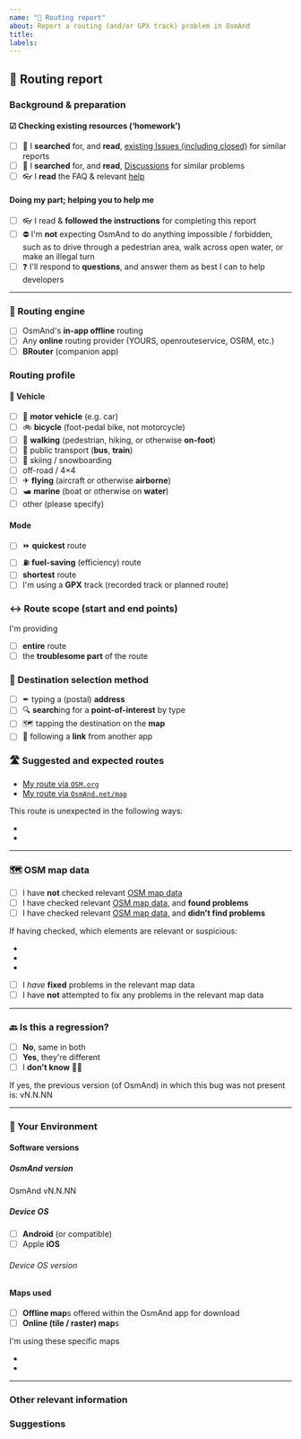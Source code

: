 ```yaml
---
name: "🚩 Routing report"
about: Report a routing (and/or GPX track) problem in OsmAnd
title: 
labels: 
---
```


<!--🔅🔅🔅🔅🔅🔅🔅🔅🔅🔅🔅🔅🔅🔅🔅🔅🔅🔅🔅🔅🔅🔅🔅🔅🔅🔅🔅🔅🔅🔅🔅🔅

🤚 👉 READ ME FIRST! 👈

Oh hi there! 😄

Before submitting a new issue, please:
* search for existing (open AND/OR closed) issues
* check existing [Discussions](/osmandapp/OsmAnd/discussions)
* be sure to check the [help information](//osmand.net/help-online).

Existing issues often contain information about workarounds, resolution, or progress updates. For a short & humourous (but entirely relevant) aside, watch [Posting and You…](//www.youtube.com/watch?v=B9q2jNjOPdk).

Because there are hundreds of requests each month and a much smaller number of developers, checking other resources *first* helps developers to use their time efficiently (which includes issue-handling, like triage). This enables developers to spend more time doing actual software development (which includes examining your report & determining a solution), instead of project management. That helps everyone. Developers are human, with their own lives, demands on their time, stress, and so on.

Since GitHub is the main development centre for OsmAnd, each new issue (including yours) will be sent to all developers. However, please know that busy developers might simply close your report with only a brief message (or sometimes none, especially if it's previously been reported and/or recently fixed).
Comments on closed issues are also sent to all developers, so you will definitely be heard.
However, there is no guarantee that a developer will pick up the issue to work on it. Developers work on many parts of OsmAnd, and must prioritise their time.
Patience is strongly advised. Your report may be complicated, and take more time to address; not receiving an immediate response doesn't mean that it's being ignored.
Donating (what you can afford) wouldn't go amiss, either. Developers have living expenses, so more funding might mean more developers.
In the meantime, you may receive suggestions or questions from enthusiastic users (many of whom are knowledgeable). Sometimes the root-cause of a problem isn't with OsmAnd itself, but something else which it relies on. Enthusiastic users may try to determine this, or to help narrow down the cause of the problem (for developers to have an earlier (quicker) task).

With all that in mind; the best way to help developers to help *you* (with your report) is to carefully craft a valid, descriptive and detailed report. For more information, read [How to Report Bugs Effectively](//www.chiark.greenend.org.uk/~sgtatham/bugs.html).

Title: please use a clear (descriptive, succinct) title for your report. For guidance, read [Microcontent: How to Write Headlines, Page Titles, and Subject Lines](//www.nngroup.com/articles/microcontent-how-to-write-headlines-page-titles-and-subject-lines/).

Please provide the following information (at minimum; more is OK) so that we can try to **reproduce** your issue, in order to understand it, to know how to fix it:

🔅🔅🔅🔅🔅🔅🔅🔅🔅🔅🔅🔅🔅🔅🔅🔅🔅🔅🔅🔅🔅🔅🔅🔅🔅🔅🔅🔅🔅🔅🔅🔅-->

## 🚩 Routing report

### Background & preparation
#### ☑ Checking existing resources (‘homework’)
<!-- tick applicable boxes (like this: [x])) -->
* [ ] 🔎 I **searched** for, and **read**, [existing Issues (including closed)](/osmandapp/OsmAnd/issues?q=is:issue+) for similar reports
* [ ] 🔎 I **searched** for, and **read**, [Discussions](/osmandapp/OsmAnd/discussions) <!--[future:](including closed)[see: http://github.com/github/feedback/discussions/3097]--> for similar problems
* [ ] 👓 I **read** the FAQ & relevant [help](//osmand.net/help-online)
#### Doing my part; helping you to help me
<!-- tick applicable boxes (like this: [x])) -->
* [ ] 👓 I read & **followed the instructions** for completing this report
* [ ] ⛔ I'm **not** expecting OsmAnd to do anything impossible / forbidden, such as to drive through a pedestrian area, walk across open water, or make an illegal turn
* [ ] ❓ I'll respond to **questions**, and answer them as best I can to help developers

---

### 🧮 Routing engine

<!-- Which routing provider was used? (please tick the applicable box (like this: [x])) -->

- [ ] OsmAnd's **in-app offline** routing
- [ ] Any **online** routing provider (YOURS, openrouteservice, OSRM, etc.) <!--  -->
- [ ] **BRouter** (companion app) <!--  -->

### Routing profile

#### 🚙 Vehicle
<!-- What routing profile was chosen in the OsmAnd app? (please tick the applicable box (like this: [x])) -->
* [ ] 🚗 **motor vehicle** (e.g. car)
* [ ] 🚲 **bicycle** (foot-pedal bike, not motorcycle)
* [ ] 🥾 **walking** (pedestrian, hiking, or otherwise **on-foot**)
* [ ] 🚌 public transport (**bus**, **train**)
* [ ] 🎿 skiing / snowboarding
* [ ] off-road / 4×4
* [ ] ✈ **flying** (aircraft or otherwise **airborne**)
* [ ] 🛥 **marine** (boat or otherwise on **water**)
* [ ] other (please specify)

#### Mode
<!-- Which routing-finding mode was chosen in the OsmAnd app? (please tick the applicable box (like this: [x])) -->
* [ ] ⏩ **quickest** route
* [ ] ⛽ **fuel-saving** (efficiency) route
* [ ] **shortest** route
* [ ] I'm using a **GPX** track (recorded track or planned route) <!-- please provide (a link to) the GPX track you're using -->

### ↔️ Route scope (start and end points)

<!-- please tick the applicable box (like this: [x]) -->

I'm providing <!-- further below -->
* [ ] **entire** route <!-- be sure to clearly describe (✍) where the troublesome part is, within the whole -->
* [ ] the **troublesome part** of the route
<!-- feel free to include both the overall route and (separately) the troublesome part -->

### 🏁 Destination selection method

<!-- please tick the applicable box (like this: [x]) -->

* [ ] ✒ typing a (postal) **address** <!-- note that this requires a (Nominatim) lookup for the coördinates, which may not be as optimal as manual selection -->
* [ ] 🔍 **search**ing for a **point-of-interest** by type
* [ ] 🗺 tapping the destination on the **map**
* [ ] 🔗 following a **link** from another app

<!-- If inputting an address, please include (just below) the exact address you typed into OsmAnd -->
<!--✍️-->

### 🛣 Suggested and expected routes

<!-- Tell us what route OsmAnd suggested and describe (or, better, show) how your expected route differs.
Since developers are unlikely to be familiar with the region in question, please make every effort to be clear and make it easy to understand the route (both expected & divergent), without expecting local knowledge or study of the map. It should be clear at a glance, what the problem is.
Adding screenshots (preferably orientated **North-up**, to match online maps) will help a lot.

Please specify (as exactly as possible) your route:
* the clearest, most reliable method is by giving coördinates
* to generate URLs (Web addresses) for filling in the below templates, the easiest way would be to visit each site, input your origin & destination for the site to calculate the route, then copy (or ‘share’) the URL from your browser
* linking to the relevant element on [openstreetmap.org](//www.openstreetmap.org/) is often helpful
-->

<!-- template: -->
* [My route via `OSM.org`](//www.openstreetmap.org/directions?route=0.0%2C0.0%3B90.0%2C0.0)
* [My route via `OsmAnd.net/map`](//www.osmand.net/map/?start=0%2C0&end=90%2C0)

<!-- If you need to show other examples, list them here (copy & paste the above template) -->
<!--✍️-->

This route is unexpected in the following ways:
* <!-- screenshot / link / ✍️ detailed description -->
* <!-- screenshot / link / ✍️ detailed description -->

---

### 🗺 OSM map data

<!-- Often, the cause of poor routing is inaccurate map data (e.g. ways & tagging); please tick the applicable box (like this: [x]) -->

<!-- tick the applicable box (like this: [x]) -->
* [ ] I have **not** checked relevant [OSM map data](//www.openstreetmap.org/)
* [ ] I have checked relevant [OSM map data](//www.openstreetmap.org/), and **found problems**
* [ ] I have checked relevant [OSM map data](//www.openstreetmap.org/), and **didn't find problems**

If having checked, which elements <!-- include a permalink to each --> are relevant or suspicious:

* <!-- example: [name/ID of road](//www.openstreetmap.org/way/1) -->
* <!-- example: [name/ID of intersection](//www.openstreetmap.org/relation/1) -->
* <!-- example: [name/ID of junction](//www.openstreetmap.org/node/1) -->

<!-- tick the applicable box (like this: [x]) -->
* [ ] I *have* **fixed** problems in the relevant map data
* [ ] I have **not** attempted to fix any problems in the relevant map data

---

### 🔙 Is this a regression?

<!-- Did the expected routing work in a previous version, but not in a newer version? -->

* [ ] **No**, same in both
* [ ] **Yes**, they're different
* [ ] I **don't know** 🤷‍♂️

If yes, the previous version (of OsmAnd) in which this bug was not present is: <!--✍️--> vN.N.NN

---

### 📱 Your Environment

#### Software versions
##### OsmAnd version
OsmAnd <!--✍️--> vN.N.NN <!-- you can find your version number in the Help, About area of the app -->

##### Device OS
<!-- tick applicable box (like this: [x]) -->
* [ ] **Android** (or compatible) <!-- If using a compatible non-Google distro, please specify which -->
* [ ] Apple **iOS**

###### Device OS version
<!--✍-->

#### Maps used

<!-- Please tick applicable box(es) (like this: [x]) -->

- [ ] **Offline map**s offered within the OsmAnd app for download
- [ ] **Online (tile / raster) map**s <!-- Please name it -->

I'm using these specific maps
<!-- If you are using offline maps, tell us the exact name of the map file where the issue occurs and its edition date. A list can be found at: https://download.osmand.net/list.php -->
* <!--✍️-->
* <!--✍️-->

---

### Other relevant information
<!--✍️-->

### Suggestions
<!-- Do you have any thoughts on how the routing might be improved? If so, list them below. -->
<!--✍️-->


<!-- be sure to preview your report, and fix any problems, before submitting it -->
